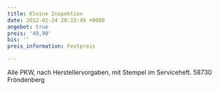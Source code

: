 ```yaml
---
title: Kleine Inspektion
date: 2012-02-24 20:15:49 +0000
angebot: true
preis: '49,90'
bis: ''
preis_information: Festpreis

---
```

Alle PKW, nach Herstellervorgaben, mit Stempel im Serviceheft. 58730 Fröndenberg